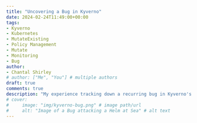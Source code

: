 ```yaml
---
title: "Uncovering a Bug in Kyverno"
date: 2024-02-24T11:49:00+00:00
tags:
- Kyverno
- Kubernetes
- MutateExisting
- Policy Management
- Mutate
- Monitoring
- Bug
author:
- Chantal Shirley
# author: ["Me", "You"] # multiple authors
draft: true
comments: true
description: "My experience tracking down a recurring bug in Kyverno's MutateExisting Policies"
# cover:
#     image: "img/kyverno-bug.png" # image path/url
#     alt: "Image of a Bug attacking a Helm at Sea" # alt text
---
```

